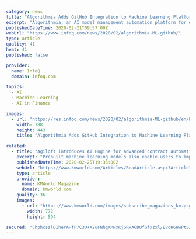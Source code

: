 ```yaml
---
category: news
title: "Algorithmia Adds GitHub Integration to Machine Learning Platform"
excerpt: "Algorithmia, an AI model management automation platform for data scientists and machine learning (ML) engineers, now integrates with GitHub. The new integration integrates machine learning initiatives into organisations's DevOps lifecycles. Users can access centralised code repository capabilities such as portability, compliance and security."
publishedDateTime: 2020-02-21T09:57:00Z
webUrl: "https://www.infoq.com/news/2020/02/algorithmia-ML-github/"
type: article
quality: 41
heat: 41
published: false

provider:
  name: InfoQ
  domain: infoq.com

topics:
  - AI
  - Machine Learning
  - AI in Finance

images:
  - url: "https://res.infoq.com/news/2020/02/algorithmia-ML-github/en/headerimage/Algorithmia-ML-GitHub-1582209249792.jpg"
    width: 788
    height: 443
    title: "Algorithmia Adds GitHub Integration to Machine Learning Platform"

related:
  - title: "Agiloft introduces AI Engine for advanced contract automation on no-code platform"
    excerpt: "Prebuilt machine learning models also enable users to implement their own custom AI tools with existing data. Additionally, the open AI Engine features an integration template to bring in machine learning models from Amazon SageMaker and Google TensorFlow to build entirely custom AI tools on Agiloft’s no-code platform. Advanced translations ..."
    publishedDateTime: 2020-02-25T19:35:00Z
    webUrl: "https://www.kmworld.com/Articles/ReadArticle.aspx?ArticleID=139412"
    type: article
    provider:
      name: KMWorld Magazine
      domain: kmworld.com
    quality: 36
    images:
      - url: "https://www.kmworld.com/images/subscribe_magazines_km.png"
        width: 772
        height: 594

secured: "ChphcszlDIherAHfP7C3U+X2uFNhgKMNxKjSRxA6DUfGfxzxl/EvdH6HwPtS2qElaFPZxx5mUzMYhVJPPxpPMbtjutDB5J1YubNyMVVgTSyDOaF24874vkaABriIa2TtjAhlMQkd9/0D9jXNkJZVg9UuHmfR6cKa40lwTc2WsPwlZh1iwACkIXlkA/xryWjw06bKUYc2ArVQX+yOpA0K/1uYlbrhBocjie4cVLM+ResHirZxvIMF6fyWmtJGDVxT79nDxh1QwD5OCMwlBQqMrtK0iA0JOiVhX52izVWrh34u2b6AHQ3j4roCUDpwfUL6/tMw3mWc0JqFobHjrzL7KRu/Z4NOzDSruucQjRHp7KHqtEnm3Jr5/cmwrfbfRp4q92ZSy6249S//+xrQmlzCzqtIMflIagEoSHR9YdrmpHHvxP+ao1wlDEE+penEVX9L+xidqKHi8CIki8FOs9m86dotLITR/KYYWXhTCIXCv9Y=;Hl75A6jh9dawOfMK4Blr6g=="
---
```



